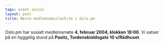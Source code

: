 ```yaml
---
tags: event social
layout: post
title: Neste medlemsm&oslash;te i Oslo.pm
---
```

<p>Oslo.pm har sosialt medlemsmøte <strong>4. februar 2004, klokken
18:00</strong>. Vi satser på en hyggelig stund på <strong>Pasitz,
Tordenskioldsgate 10 v/Rådhuset</strong>.</p>

